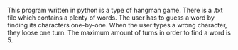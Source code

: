 This program written in python is a type of hangman game. There is a .txt file which contains a plenty of words. The user has to guess a word by finding its characters one-by-one. When the user types a wrong character, they loose one turn. The maximum amount of turns in order to find a word is 5. 
